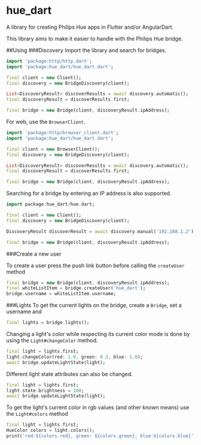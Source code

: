 # hue_dart

A library for creating Philips Hue apps in Flutter and/or AngularDart. 

This library aims to make it easier to handle with the Philips Hue bridge.

##Using
###Discovery
Import the library and search for bridges. 

```dart
import 'package:http/http.dart';
import 'package:hue_dart/hue_dart.dart';

final client = new Client();
final discovery = new BridgeDiscovery(client);

List<DiscoveryResult> discoverResults = await discovery.automatic();
final discoveryResult = discoverResults.first;

final bridge = new Bridge(client, discoveryResult.ipAddress);
```

For web, use the `BrowserClient`.

```dart
import 'package:http/browser_client.dart';
import 'package:hue_dart/hue_dart.dart';

final client = new BrowserClient();
final discovery = new BridgeDiscovery(client);

List<DiscoveryResult> discoverResults = await discovery.automatic();
final discoveryResult = discoverResults.first;

final bridge = new Bridge(client, discoveryResult.ipAddress);
```

Searching for a bridge by entering an IP address is also supported.

```dart
import package:hue_dart/hue.dart;

final client = new Client();
final discovery = new BridgeDiscovery(client);

DiscoveryResult discoverResult = await discovery.manual('192.168.1.2');

final bridge = new Bridge(client, discoveryResult.ipAddress);
```

###Create a new user

To create a user press the push link button before calling the `createUser` method 
```dart
final bridge = new Bridge(client, discoveryResult.ipAddress);
final whiteListItem = bridge.createUser('hue_dart');
bridge.username = whiteListItem.username;
```

###Lights
To get the current lights on the bridge, create a `Bridge`, set a username and 
```dart
final lights = bridge.lights();
```

Changing a light's color while respecting its current color mode is done by using the `Light#changeColor` method.

```dart
final light = lights.first;
light.changeColor(red: 1.0, green: 0.3, blue: 1.0);
await bridge.updateLightState(light);
```

Different light state attributes can also be changed.
```dart
final light = lights.first;
light.state.brightness = 100;
await bridge.updateLightState(light);
```

To get the light's current color in rgb values (and other known means) use the `Light#colors` method
```dart
final light = lights.first;
HueColor colors = light.colors();
print('red:${colors.red}, green: ${colors.green}, blue:${colors.blue}');
```

